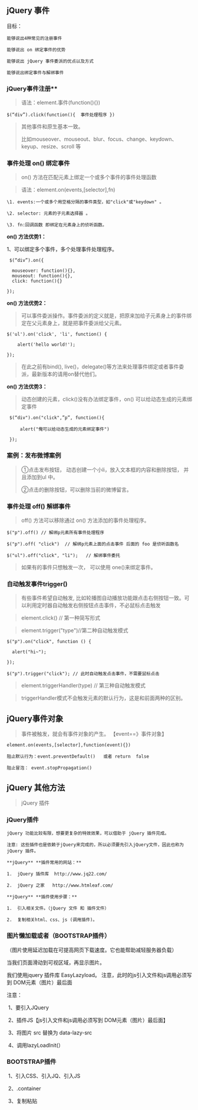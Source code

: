 

## **jQuery** **事件**

目标：

```
能够说出4种常见的注册事件 

能够说出 on 绑定事件的优势

能够说出 jQuery 事件委派的优点以及方式

能够说出绑定事件与解绑事件
```

### **jQuery**事件注册**

> 语法：element.事件(function(){})

```
$(“div”).click(function(){  事件处理程序 }) 
```

> 其他事件和原生基本一致。
>
> 比如mouseover、mouseout、blur、focus、change、keydown、keyup、resize、scroll 等

### **事件处理** **on()** **绑定事件**

> on() 方法在匹配元素上绑定一个或多个事件的事件处理函数

> 语法：element.on(events,[selector],fn)

```
\1. events:一个或多个用空格分隔的事件类型，如"click"或"keydown" 。

\2. selector: 元素的子元素选择器 。

\3. fn:回调函数 即绑定在元素身上的侦听函数。 
```

**on() 方法优势1：**

1、可以绑定多个事件，多个处理事件处理程序。 

```
 $(“div”).on({

  mouseover: function(){},
  mouseout: function(){},
  click: function(){} 

});       
```

**on() 方法优势2：**

> 可以事件委派操作。事件委派的定义就是，把原来加给子元素身上的事件绑定在父元素身上，就是把事件委派给父元素。

```
$('ul').on('click', 'li', function() {

​    alert('hello world!');

}); 

```

> 在此之前有bind(), live()，delegate()等方法来处理事件绑定或者事件委派，最新版本的请用on替代他们。  

**on() 方法优势3：**

> 动态创建的元素，click()没有办法绑定事件，on() 可以给动态生成的元素绑定事件

```
 $(“div").on("click",”p”, function(){

​     alert("俺可以给动态生成的元素绑定事件")

 });
```

### 案例：发布微博案例

> ①点击发布按钮， 动态创建一个小li，放入文本框的内容和删除按钮， 并且添加到ul 中。
>
> ②点击的删除按钮，可以删除当前的微博留言。

### **事件处理** **off()** **解绑事件**



> off() 方法可以移除通过 on() 方法添加的事件处理程序。

```
$("p").off() // 解绑p元素所有事件处理程序

$("p").off( "click")  // 解绑p元素上面的点击事件 后面的 foo 是侦听函数名

$("ul").off("click", "li");   // 解绑事件委托
```

> 如果有的事件只想触发一次， 可以使用 one()来绑定事件。

### **自动触发事件trigger()** 

> 有些事件希望自动触发, 比如轮播图自动播放功能跟点击右侧按钮一致。可以利用定时器自动触发右侧按钮点击事件，不必鼠标点击触发

> element.click()  // 第一种简写形式

> element.trigger("type")//第二种自动触发模式

```
$("p").on("click", function () {

  alert("hi~");

}); 

$("p").trigger("click"); // 此时自动触发点击事件，不需要鼠标点击
```

> element.triggerHandler(type)  // 第三种自动触发模式

> triggerHandler模式不会触发元素的默认行为，这是和前面两种的区别。

## **jQuery**事件对象

> 事件被触发，就会有事件对象的产生。
> 【event==》事件对象】

```
element.on(events,[selector],function(event){})       
```

```
阻止默认行为：event.preventDefault()   或者 return  false 

阻止冒泡： event.stopPropagation() 
```

## **jQuery** **其他方法**

> jQuery 插件

### **jQuery**插件

```
jQuery 功能比较有限，想要更复杂的特效效果，可以借助于 jQuery 插件完成。 

注意: 这些插件也是依赖于jQuery来完成的，所以必须要先引入jQuery文件，因此也称为 jQuery 插件。

**jQuery** **插件常用的网站：**

1.  jQuery 插件库  http://www.jq22.com/     

2.  jQuery 之家   http://www.htmleaf.com/  

**jQuery** **插件使用步骤：**

1.  引入相关文件。（jQuery 文件 和 插件文件）    

2.  复制相关html、css、js (调用插件)。
```

### 图片懒加载或者（BOOTSTRAP插件）

（图片使用延迟加载在可提高网页下载速度。它也能帮助减轻服务器负载）

当我们页面滑动到可视区域，再显示图片。

我们使用jquery 插件库  EasyLazyload。 注意，此时的js引入文件和js调用必须写到 DOM元素（图片）最后面

注意：

​	1、要引入JQuery

​	2、插件JS【js引入文件和js调用必须写到 DOM元素（图片）最后面】

​	3、将图片 src 替换为 data-lazy-src

​	4、调用lazyLoadInit(）

### BOOTSTRAP插件

​	1、引入CSS、引入JQ、引入JS

​	2、.container

​	3、复制粘贴

